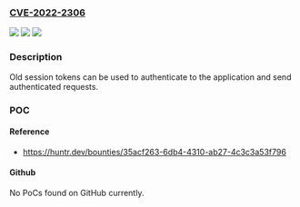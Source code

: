 ### [CVE-2022-2306](https://cve.mitre.org/cgi-bin/cvename.cgi?name=CVE-2022-2306)
![](https://img.shields.io/static/v1?label=Product&message=heroiclabs%2Fnakama&color=blue)
![](https://img.shields.io/static/v1?label=Version&message=n%2Fa&color=blue)
![](https://img.shields.io/static/v1?label=Vulnerability&message=CWE-613%20Insufficient%20Session%20Expiration&color=brighgreen)

### Description

Old session tokens can be used to authenticate to the application and send authenticated requests.

### POC

#### Reference
- https://huntr.dev/bounties/35acf263-6db4-4310-ab27-4c3c3a53f796

#### Github
No PoCs found on GitHub currently.

